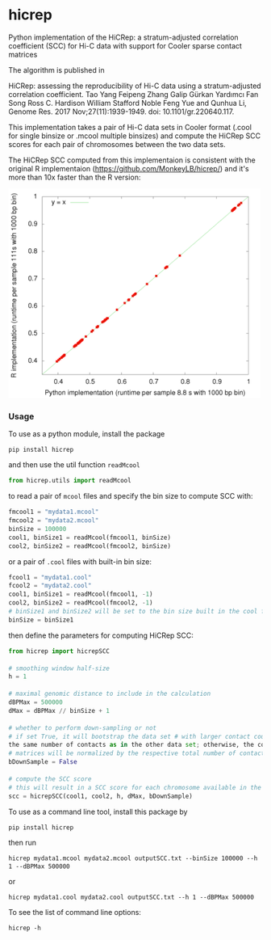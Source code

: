 # hicrep

Python implementation of the HiCRep: a stratum-adjusted correlation coefficient (SCC) for Hi-C data with support for Cooler sparse contact matrices

The algorithm is published in 

HiCRep: assessing the reproducibility of Hi-C data using a stratum-adjusted correlation coefficient. Tao Yang Feipeng Zhang Galip Gürkan Yardımcı Fan Song Ross C. Hardison William Stafford Noble Feng Yue and Qunhua Li, Genome Res. 2017 Nov;27(11):1939-1949. doi: 10.1101/gr.220640.117. 

This implementation takes a pair of Hi-C data sets in Cooler format (.cool for single binsize or .mcool multiple binsizes) and compute the HiCRep SCC scores for each pair of chromosomes between the two data sets.

The HiCRep SCC computed from this implementaion is consistent with the original R implementaion (https://github.com/MonkeyLB/hicrep/) and it's more than 10x faster than the R version:

<img src="images/sccs.png" width="500">

### Usage

To use as a python module, install the package 

```
pip install hicrep
```

and then use the util function `readMcool`

```python
from hicrep.utils import readMcool
```

to read a pair of `mcool` files and specify the bin size to compute SCC with:

```python
fmcool1 = "mydata1.mcool"
fmcool2 = "mydata2.mcool"
binSize = 100000
cool1, binSize1 = readMcool(fmcool1, binSize)
cool2, binSize2 = readMcool(fmcool2, binSize)
```

or a pair of `.cool` files with built-in bin size:

```python
fcool1 = "mydata1.cool"
fcool2 = "mydata2.cool"
cool1, binSize1 = readMcool(fmcool1, -1)
cool2, binSize2 = readMcool(fmcool2, -1)
# binSize1 and binSize2 will be set to the bin size built in the cool file
binSize = binSize1
```

then define the parameters for computing HiCRep SCC:

```python
from hicrep import hicrepSCC

# smoothing window half-size
h = 1

# maximal genomic distance to include in the calculation
dBPMax = 500000
dMax = dBPMax // binSize + 1

# whether to perform down-sampling or not 
# if set True, it will bootstrap the data set # with larger contact counts to
the same number of contacts as in the other data set; otherwise, the contact 
# matrices will be normalized by the respective total number of contacts
bDownSample = False

# compute the SCC score
# this will result in a SCC score for each chromosome available in the data set
scc = hicrepSCC(cool1, cool2, h, dMax, bDownSample)

```

To use as a command line tool, install this package by
```
pip install hicrep
```
then run 
```
hicrep mydata1.mcool mydata2.mcool outputSCC.txt --binSize 100000 --h 1 --dBPMax 500000 
```
or 
```
hicrep mydata1.cool mydata2.cool outputSCC.txt --h 1 --dBPMax 500000 
```
To see the list of command line options:
```
hicrep -h
```
